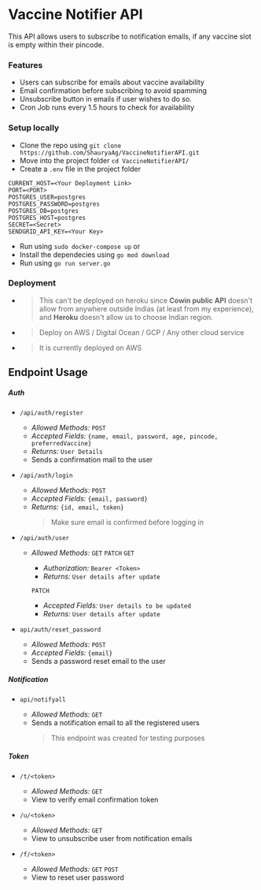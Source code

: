 # Vaccine Notifier API

This API allows users to subscribe to notification emails, if any vaccine slot is empty within their pincode.

### Features

- Users can subscribe for emails about vaccine availability
- Email confirmation before subscribing to avoid spamming
- Unsubscribe button in emails if user wishes to do so.
- Cron Job runs every 1.5 hours to check for availability

### Setup locally

- Clone the repo using `git clone https://github.com/ShauryaAg/VaccineNotifierAPI.git`
- Move into the project folder `cd VaccineNotifierAPI/`
- Create a `.env` file in the project folder

```
CURRENT_HOST=<Your Deployment Link>
PORT=<PORT>
POSTGRES_USER=postgres
POSTGRES_PASSWORD=postgres
POSTGRES_DB=postgres
POSTGRES_HOST=postgres
SECRET=<Secret>
SENDGRID_API_KEY=<Your Key>
```

- Run using `sudo docker-compose up`
  or
- Install the dependecies using `go mod download`
- Run using `go run server.go`

### Deployment

- > This can't be deployed on heroku since **Cowin public API** doesn't allow from anywhere outside Indias (at least from my experience), and **Heroku** doesn't allow us to choose Indian region.
- > Deploy on AWS / Digital Ocean / GCP / Any other cloud service
- > It is currently deployed on AWS

## Endpoint Usage

##### Auth

- `/api/auth/register`

  - _Allowed Methods:_ `POST`
  - _Accepted Fields:_ `{name, email, password, age, pincode, preferredVaccine}`
  - _Returns:_ `User Details`
  - Sends a confirmation mail to the user

- `/api/auth/login`

  - _Allowed Methods:_ `POST`
  - _Accepted Fields:_ `{email, password}`
  - _Returns:_ `{id, email, token}`
    > Make sure email is confirmed before logging in

- `/api/auth/user`

  - _Allowed Methods:_ `GET` `PATCH`
    `GET`

    - _Authorization:_ `Bearer <Token>`
    - _Returns:_ `User details after update`

    `PATCH`

    - _Accepted Fields:_ `User details to be updated`
    - _Returns:_ `User details after update`

- `api/auth/reset_password`

  - _Allowed Methods:_ `POST`
  - _Accepted Fields:_ `{email}`
  - Sends a password reset email to the user

##### Notification

- `api/notifyall`

  - _Allowed Methods:_ `GET`
  - Sends a notification email to all the registered users
    > This endpoint was created for testing purposes

##### Token

- `/t/<token>`

  - _Allowed Methods:_ `GET`
  - View to verify email confirmation token

- `/u/<token>`

  - _Allowed Methods:_ `GET`
  - View to unsubscribe user from notification emails

- `/f/<token>`

  - _Allowed Methods:_ `GET` `POST`
  - View to reset user password
